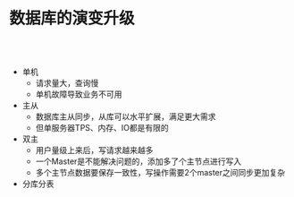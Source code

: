 

# **数据库的演变升级**

 <br></br>

- 单机
  - 请求量大，查询慢
  - 单机故障导致业务不可用
- 主从
  - 数据库主从同步，从库可以水平扩展，满足更大需求
  - 但单服务器TPS、内存、IO都是有限的
- 双主
  - 用户量级上来后，写请求越来越多
  - 一个Master是不能解决问题的，添加多了个主节点进行写入
  - 多个主节点数据要保存一致性，写操作需要2个master之间同步更加复杂
- 分库分表